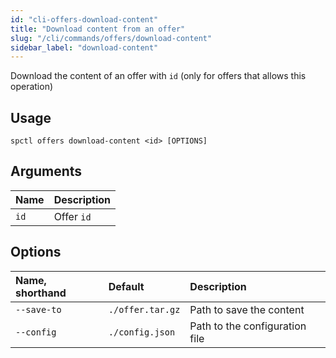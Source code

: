 ```yaml
---
id: "cli-offers-download-content"
title: "Download content from an offer"
slug: "/cli/commands/offers/download-content"
sidebar_label: "download-content"
---
```


Download the content of an offer with `id` (only for offers that allows this operation)

## Usage

```
spctl offers download-content <id> [OPTIONS]
```

## Arguments

|**Name**|**Description**|
| :- | :- |
|`id`|Offer `id`|

## Options

|**Name, shorthand**|**Default**|**Description**|
| :- | :- | :- |
|`--save-to`|`./offer.tar.gz`|Path to save the content|
|`--config`|`./config.json`|Path to the configuration file|
